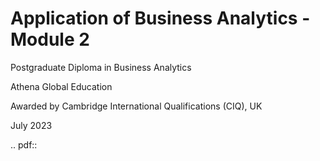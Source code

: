 # Application of Business Analytics - Module 2
Postgraduate Diploma in Business Analytics

Athena Global Education

Awarded by Cambridge International Qualifications (CIQ), UK 

July 2023

.. pdf:: 
